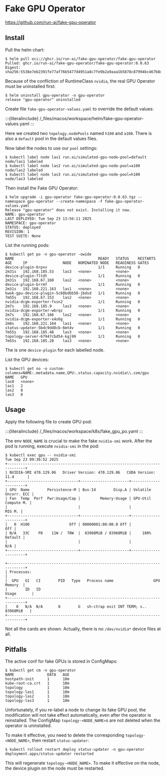 # Fake GPU Operator

<https://github.com/run-ai/fake-gpu-operator>

## Install

Pull the helm chart:

```console
$ helm pull oci://ghcr.io/run-ai/fake-gpu-operator/fake-gpu-operator
Pulled: ghcr.io/run-ai/fake-gpu-operator/fake-gpu-operator:0.0.63
Digest: sha256:5538e7eb2391fe77af76b5477d4951a8c7fe9b2a9aaa1b5878c87994bc467b8d
```

Because of the confliction of RuntimeClass `nvidia`, the real GPU Operator must be uninstalled first:

```console
$ helm uninstall gpu-operator -n gpu-operator
release "gpu-operator" uninstalled
```

Create file `fake-gpu-operator-values.yaml` to override the default values:

:::{literalinclude} /_files/macos/workspace/helm/fake-gpu-operator-values.yaml
:::

Here we created two `topology.nodePools` named `h100` and `a100`. There is also a `default` pool in the default values files.

Now label the nodes to use our `pool` settings:

```console
$ kubectl label node las1 run.ai/simulated-gpu-node-pool=default
node/las1 labeled
$ kubectl label node las2 run.ai/simulated-gpu-node-pool=a100
node/las2 labeled
$ kubectl label node las3 run.ai/simulated-gpu-node-pool=h100
node/las3 labeled
```

Then install the Fake GPU Operator:

```console
$ helm upgrade -i gpu-operator fake-gpu-operator-0.0.63.tgz --namespace gpu-operator --create-namespace -f fake-gpu-operator-values.yaml
Release "gpu-operator" does not exist. Installing it now.
NAME: gpu-operator
LAST DEPLOYED: Tue Sep 23 13:56:11 2025
NAMESPACE: gpu-operator
STATUS: deployed
REVISION: 1
TEST SUITE: None
```

List the running pods:

```console
$ kubectl get po -n gpu-operator -owide
NAME                                      READY   STATUS    RESTARTS   AGE     IP                NODE   NOMINATED NODE   READINESS GATES
device-plugin-6rpxv                       1/1     Running   0          2m31s   192.168.185.53    las3   <none>           <none>
device-plugin-7ltdt                       1/1     Running   0          2m31s   192.168.67.160    las2   <none>           <none>
device-plugin-brrmf                       1/1     Running   0          2m31s   192.168.221.163   las1   <none>           <none>
kwok-gpu-device-plugin-5c68bdbb58-jbdsd   1/1     Running   0          7m55s   192.168.67.153    las2   <none>           <none>
nvidia-dcgm-exporter-fxsn2                1/1     Running   0          2m7s    192.168.185.9     las3   <none>           <none>
nvidia-dcgm-exporter-wbrqz                1/1     Running   0          2m7s    192.168.67.166    las2   <none>           <none>
nvidia-dcgm-exporter-x4s6g                1/1     Running   0          2m8s    192.168.221.164   las1   <none>           <none>
status-updater-5bdc9dd8cb-6mt4v           1/1     Running   0          7m55s   192.168.185.48    las3   <none>           <none>
topology-server-67947cbd54-kgj99          1/1     Running   0          7m55s   192.168.185.28    las3   <none>           <none>
```

The is one `device-plugin` for each labelled node.

List the GPU devices:

```console
$ kubectl get no -o custom-columns=NAME:.metadata.name,GPU:.status.capacity.nvidia\\.com/gpu
NAME   GPU
las0   <none>
las1   2
las2   8
las3   8
```

## Usage

Apply the following file to create GPU pod:

:::{literalinclude} /_files/macos/workspace/k8s/fake_gpu_po.yaml
:::

The env `NODE_NAME` is crucial to make the fake `nvidia-smi` work. After the pod is running, execute `nvidia-smi` in the pod:

```console
$ kubectl exec gpu -- nvidia-smi
Tue Sep 23 09:36:52 2025
+------------------------------------------------------------------------------+
| NVIDIA-SMI 470.129.06   Driver Version: 470.129.06   CUDA Version: 11.4      |
+--------------------------------+----------------------+----------------------+
| GPU  Name        Persistence-M | Bus-Id        Disp.A | Volatile Uncorr. ECC |
| Fan  Temp  Perf  Pwr:Usage/Cap |         Memory-Usage | GPU-Util  Compute M. |
|                                |                      |               MIG M. |
+--------------------------------+----------------------+----------------------+
|   0  H100                  Off | 00000001:00:00.0 Off |                  Off |
| N/A   33C    P8    11W /  70W  |  83968MiB / 83968MiB |     100%     Default |
|                                |                      |                  N/A |
+--------------------------------+----------------------+----------------------+

+------------------------------------------------------------------------------+
| Processes:                                                                   |
|  GPU   GI   CI        PID   Type   Process name                  GPU Memory  |
|        ID   ID                                                   Usage       |
+------------------------------------------------------------------------------+
|    0   N/A  N/A       8        G   sh-ctrap exit INT TERM; s..    83968MiB   |
+------------------------------------------------------------------------------+
```

Not all the cards are shown. Actually, there is no `/dev/nvidia*` device files at all.

## Pitfalls

The active conf for fake GPUs is stored in ConfigMaps:

```console
$ kubectl get cm -n gpu-operator
NAME               DATA   AGE
hostpath-init      1      10m
kube-root-ca.crt   1      10m
topology           1      10m
topology-las1      1      10m
topology-las2      1      10m
topology-las3      1      10m
```

Unfortunately, if you re-label a node to change its fake GPU pool, the modification will not take effect automatically, even after the operator is reinstalled. The ConfigMap `topology-<NODE_NAME>`s are not deleted when the operator is uninstalled.

To make it effective, you need to delete the corresponding `topology-<NODE_NAME>`, then restart `status-updater`:

```console
$ kubectl rollout restart deploy status-updater -n gpu-operator
deployment.apps/status-updater restarted
```

This will regenerate `topology-<NODE_NAME>`. To make it effective on the node, the device plugin on the node must be restarted.
